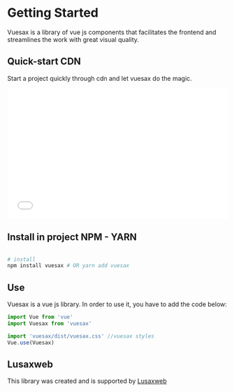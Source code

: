 
# Getting Started

<box header>

Vuesax is a library of vue js components that facilitates the frontend and streamlines the work with great visual quality.

</box>


<box>

## Quick-start CDN

Start a project quickly through cdn and let vuesax do the magic.

<iframe width="100%" height="300" src="//jsfiddle.net/luisdanielroviracontreras/txzqp7ny/6/embedded/html,result/" allowpaymentrequest allowfullscreen="allowfullscreen" frameborder="0"></iframe>

</box>

<box>

## Install in project NPM - YARN

```bash

# install
npm install vuesax # OR yarn add vuesax

```

</box>

<box>

## Use

Vuesax is a vue js library. In order to use it, you have to add the code below:

```js
import Vue from 'vue'
import Vuesax from 'vuesax'

import 'vuesax/dist/vuesax.css' //vuesax styles
Vue.use(Vuesax)
```

</box>

<box>

## Lusaxweb

This library was created and is supported by [Lusaxweb](http://www.lusaxweb.com/)

</box>
